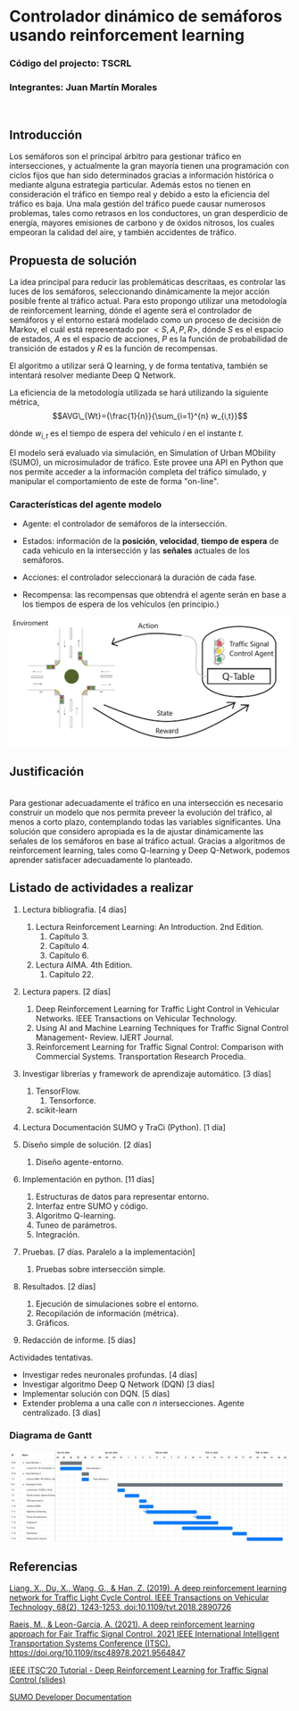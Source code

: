 # Controlador dinámico de semáforos usando reinforcement learning
### Código del projecto: TSCRL
### Integrantes: Juan Martín Morales
<br>  

## Introducción

Los semáforos son el principal árbitro para gestionar tráfico en intersecciones, y actualmente la gran mayoría tienen una programación con ciclos fijos que han sido determinados gracias a información histórica o mediante alguna estrategia particular. Además estos no tienen en consideración el tráfico en tiempo real y debido a esto la eficiencia del tráfico es baja. Una mala gestión del tráfico puede causar numerosos problemas, tales como retrasos en los conductores, un gran desperdicio de energía, mayores emisiones de carbono y de óxidos nitrosos, los cuales empeoran la calidad del aire, y también accidentes de tráfico.  

## Propuesta de solución

La idea principal para reducir las problemáticas descritaas, es controlar las luces de los semáforos, seleccionando dinámicamente la mejor acción posible frente al tráfico actual. Para esto propongo utilizar una metodología de reinforcement learning, dónde el agente será el controlador de semáforos y el entorno estará modelado como un proceso de decisión de Markov, el cuál está representado por $< S,A,P,R >$, dónde $S$ es el espacio de estados, $A$ es el espacio de acciones, $P$ es la función de probabilidad de transición de estados y $R$ es la función de recompensas.  

El algoritmo a utilizar será Q learning, y de forma tentativa, también se intentará resolver mediante Deep Q Network.

La eficiencia de la metodología utilizada se hará utilizando la siguiente métrica,
$$AVG\_{Wt}={\frac{1}{n}}{\sum_{i=1}^{n} w_{i,t}}$$


dónde $w_{i,t}$ es el tiempo de espera del vehículo $i$ en el instante $t$.

El modelo será evaluado via simulación, en Simulation of Urban MObility (SUMO), un microsimulador de tráfico. Este provee una API en Python que nos permite acceder a la información completa del tráfico simulado, y manipular el comportamiento de este de forma "on-line".



### Características del agente modelo

+ Agente: el controlador de semáforos de la intersección.

+ Estados: información de la **posición**, **velocidad**, **tiempo de espera** de cada vehiculo en la intersección y las **señales** actuales de los semáforos.

+ Acciones: el controlador seleccionará la duración de cada fase.

+ Recompensa: las recompensas que obtendrá el agente serán en base a los tiempos de espera de los vehículos (en principio.)


![](./images/reinforcement_learning_traffic_model.png)


## Justificación
<br>  
Para gestionar adecuadamente el tráfico en una intersección es necesario construir un modelo que nos permita preveer la evolución del tráfico, al menos a corto plazo, contemplando todas las variables significantes. Una solución que considero apropiada es la de ajustar dinámicamente las señales de los semáforos en base al tráfico actual. Gracias a algoritmos de reinforcement learning, tales como Q-learning y Deep Q-Network, podemos aprender satisfacer adecuadamente lo planteado.


## Listado de actividades a realizar

1. Lectura bibliografía.  [4 días]

    1. Lectura Reinforcement Learning: An Introduction. 2nd Edition.
        1. Capítulo 3.
        2. Capítulo 4.  
        3. Capítulo 6.
    2. Lectura AIMA. 4th Edition.
        1. Capítulo 22.

2. Lectura papers. [2 días]
    1. Deep Reinforcement Learning for Traffic Light Control in Vehicular Networks. IEEE Transactions on Vehicular Technology.
    2. Using AI and Machine Learning Techniques for
Traffic Signal Control Management- Review. IJERT Journal.  
    3. Reinforcement Learning for Traffic Signal Control: Comparison with Commercial Systems. Transportation Research Procedia.  

3. Investigar librerías y framework de aprendizaje automático. [3 días]
    1. TensorFlow.
        1. Tensorforce.
    2. scikit-learn

4. Lectura Documentación SUMO y TraCi (Python). [1 día]

5. Diseño simple de solución. [2 días]
    1. Diseño agente-entorno. 

6. Implementación en python. [11 días]
    1. Estructuras de datos para representar entorno.
    2. Interfaz entre SUMO y código.
    3. Algoritmo Q-learning.
    4. Tuneo de parámetros.
    5. Integración.

7. Pruebas. [7 días. Paralelo a la implementación]
    1. Pruebas sobre intersección simple.

8. Resultados. [2 días]
    1. Ejecución de simulaciones sobre el entorno.
    2. Recopilación de información (métrica).
    3. Gráficos.

8. Redacción de informe. [5 días]
        
Actividades tentativas.

+ Investigar redes neuronales profundas. [4 días]
+ Investigar algoritmo Deep Q Network (DQN) [3 días]
+ Implementar solución con DQN. [5 días]
+ Extender problema a una calle con $n$ intersecciones. Agente centralizado. [3 dias]

### **Diagrama de Gantt**

![gantt](./images/Online%20Gantt%2020221118.png)

## Referencias
[Liang, X., Du, X., Wang, G., &amp; Han, Z. (2019). A deep reinforcement learning network for Traffic Light Cycle Control. IEEE Transactions on Vehicular Technology, 68(2), 1243-1253. doi:10.1109/tvt.2018.2890726](https://arxiv.org/abs/1803.11115)   

[Raeis, M., &amp; Leon-Garcia, A. (2021). A deep reinforcement learning approach for Fair Traffic Signal Control. 2021 IEEE International Intelligent Transportation Systems Conference (ITSC). https://doi.org/10.1109/itsc48978.2021.9564847 ](https://www.researchgate.net/publication/353375159_A_Deep_Reinforcement_Learning_Approach_for_Fair_Traffic_Signal_Control)

[IEEE ITSC‘20 Tutorial - Deep Reinforcement Learning for Traffic Signal Control (slides)](https://docs.google.com/presentation/d/12cqabQ_V5Q9Y2DpQOdpsHyrR6MIxy1CJlPmUE3Ojr8o/edit#slide=id.p)

[SUMO Developer Documentation](https://sumo.dlr.de/docs/Developer/index.html)